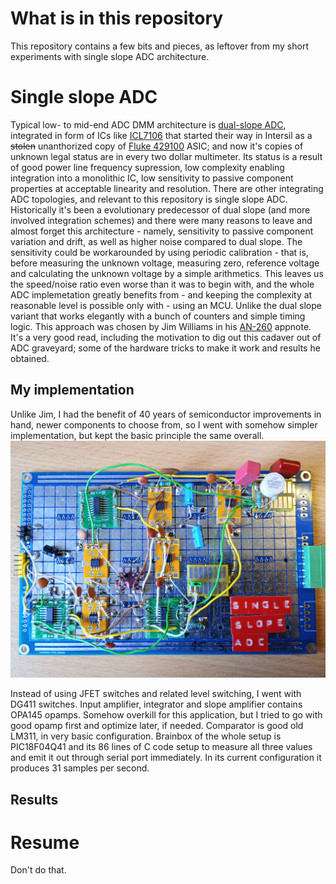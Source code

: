 # What is in this repository

This repository contains a few bits and pieces, as leftover from my short experiments with single slope ADC architecture.

# Single slope ADC
Typical low- to mid-end ADC DMM architecture is [dual-slope ADC](https://en.wikipedia.org/wiki/Integrating_ADC), integrated in form of ICs like [ICL7106](https://www.analog.com/en/products/icl7106.html) that started their way in Intersil as a ~~stolen~~ unanthorized copy of [Fluke 429100](https://github.com/fivesixzero/keithley-169-display-replacement/blob/main/README.md) ASIC; and now it's copies of unknown legal status are in every two dollar multimeter.
Its status is a result of good power line frequency supression, low complexity enabling integration into a monolithic IC, low sensitivity to passive component properties at acceptable linearity and resolution.
There are other integrating ADC topologies, and relevant to this repository is single slope ADC. Historically it's been a evolutionary predecessor of dual slope (and more involved integration schemes) and there were many reasons to leave and almost forget this architecture - namely, sensitivity to passive component variation and drift, as well as higher noise compared to dual slope. The sensitivity could be workarounded by using periodic calibration -  that is, before measuring the unknown voltage, measuring zero, reference voltage and calculating the unknown voltage by a simple arithmetics. This leaves us the speed/noise ratio even worse than it was to begin with, and the whole ADC implemetation greatly benefits from - and keeping the complexity at reasonable level is possible only with - using an MCU. Unlike the dual slope variant that works elegantly with a bunch of counters and simple timing logic.
This approach was chosen by Jim Williams in his [AN-260](https://github.com/jaromir-sukuba/single-slope-adc/blob/main/resources/snoa597b.pdf) appnote. It's a very good read, including the motivation to dig out this cadaver out of ADC graveyard; some of the hardware tricks to make it work and results he obtained.

## My implementation

Unlike Jim, I had the benefit of 40 years of semiconductor improvements in hand, newer components to choose from, so I went with somehow simpler implementation, but kept the basic principle the same overall.
![PCB](https://github.com/jaromir-sukuba/single-slope-adc/blob/main/media/board.jpg)

Instead of using JFET switches and related level switching, I went with DG411 switches. Input amplifier, integrator and slope amplifier contains OPA145 opamps. Somehow overkill for this application, but I tried to go with good opamp first and optimize later, if needed.
Comparator is good old LM311, in very basic configuration.
Brainbox of the whole setup is PIC18F04Q41 and its 86 lines of C code setup to measure all three values and emit it out through serial port immediately. In its current configuration it produces 31 samples per second.

## Results


# Resume

Don't do that.
